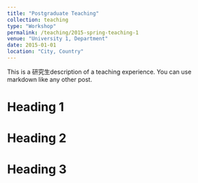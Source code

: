 ```yaml
---
title: "Postgraduate Teaching"
collection: teaching
type: "Workshop"
permalink: /teaching/2015-spring-teaching-1
venue: "University 1, Department"
date: 2015-01-01
location: "City, Country"
---
```


This is a 研究生description of a teaching experience. You can use markdown like any other post.

Heading 1
======

Heading 2
======

Heading 3
======
